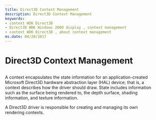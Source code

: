 ```yaml
---
title: Direct3D Context Management
description: Direct3D Context Management
keywords:
- context WDK Direct3D
- Direct3D WDK Windows 2000 display , context management
- context WDK Direct3D , about context management
ms.date: 04/20/2017
---
```


# Direct3D Context Management


## <span id="ddk_direct3d_context_management_gg"></span><span id="DDK_DIRECT3D_CONTEXT_MANAGEMENT_GG"></span>


A context encapsulates the state information for an application-created Microsoft Direct3D hardware abstraction layer (HAL) device; that is, a context describes how the driver should draw. State includes information such as the surface being rendered to, the depth surface, shading information, and texture information.

A Direct3D driver is responsible for creating and managing its own rendering contexts.

 

 





